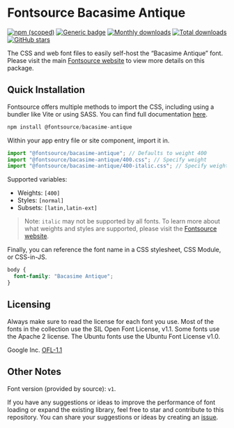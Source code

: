 # Fontsource Bacasime Antique

[![npm (scoped)](https://img.shields.io/npm/v/@fontsource/bacasime-antique?color=brightgreen)](https://www.npmjs.com/package/@fontsource/bacasime-antique) [![Generic badge](https://img.shields.io/badge/fontsource-passing-brightgreen)](https://github.com/fontsource/fontsource) [![Monthly downloads](https://badgen.net/npm/dm/@fontsource/bacasime-antique)](https://github.com/fontsource/fontsource) [![Total downloads](https://badgen.net/npm/dt/@fontsource/bacasime-antique)](https://github.com/fontsource/fontsource) [![GitHub stars](https://img.shields.io/github/stars/fontsource/fontsource.svg?style=social&label=Star)](https://github.com/fontsource/fontsource/stargazers)

The CSS and web font files to easily self-host the “Bacasime Antique” font. Please visit the main [Fontsource website](https://fontsource.org/fonts/bacasime-antique) to view more details on this package.

## Quick Installation

Fontsource offers multiple methods to import the CSS, including using a bundler like Vite or using SASS. You can find full documentation [here](https://fontsource.org/docs/getting-started/introduction).

```javascript
npm install @fontsource/bacasime-antique
```

Within your app entry file or site component, import it in.

```javascript
import "@fontsource/bacasime-antique"; // Defaults to weight 400
import "@fontsource/bacasime-antique/400.css"; // Specify weight
import "@fontsource/bacasime-antique/400-italic.css"; // Specify weight and style
```

Supported variables:
- Weights: `[400]`
- Styles: `[normal]`
- Subsets: `[latin,latin-ext]`

> Note: `italic` may not be supported by all fonts. To learn more about what weights and styles are supported, please visit the [Fontsource website](https://fontsource.org/fonts/bacasime-antique).

Finally, you can reference the font name in a CSS stylesheet, CSS Module, or CSS-in-JS.

```css
body {
  font-family: "Bacasime Antique";
}
```

## Licensing
Always make sure to read the license for each font you use. Most of the fonts in the collection use the SIL Open Font License, v1.1. Some fonts use the Apache 2 license. The Ubuntu fonts use the Ubuntu Font License v1.0.

Google Inc.
[OFL-1.1](http://scripts.sil.org/OFL)

## Other Notes
Font version (provided by source): `v1`.

If you have any suggestions or ideas to improve the performance of font loading or expand the existing library, feel free to star and contribute to this repository. You can share your suggestions or ideas by creating an [issue](https://github.com/fontsource/fontsource/issues).